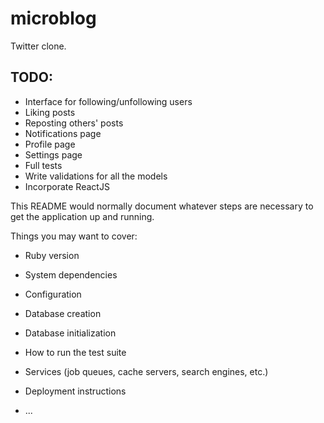 # microblog

Twitter clone.

## TODO:

* Interface for following/unfollowing users
* Liking posts
* Reposting others' posts
* Notifications page
* Profile page
* Settings page
* Full tests
* Write validations for all the models
* Incorporate ReactJS

This README would normally document whatever steps are necessary to get the
application up and running.

Things you may want to cover:

* Ruby version

* System dependencies

* Configuration

* Database creation

* Database initialization

* How to run the test suite

* Services (job queues, cache servers, search engines, etc.)

* Deployment instructions

* ...
